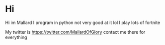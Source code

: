# Hi
Hi im Mallard
I program in python
not very good at it lol
I play lots of fortnite
<!---
MallardOfGlory/MallardOfGlory is a ✨ special ✨ repository because its `README.md` (this file) appears on your GitHub profile.
You can click the Preview link to take a look at your changes.
--->


My twitter is https://twitter.com/MallardOfGlory contact me there for everything
